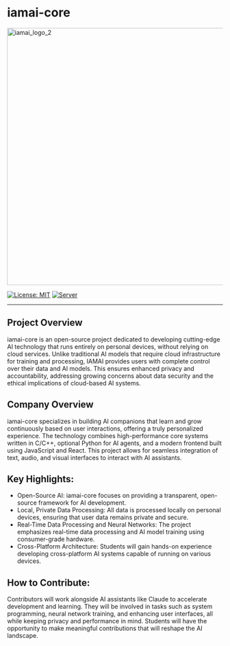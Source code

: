 # iamai-core
<img width="600" alt="iamai_logo_2" src="https://github.com/user-attachments/assets/18daef56-73b8-4031-a3aa-db53e751af25" />

[![License: MIT](https://img.shields.io/badge/license-MIT-blue.svg)](https://opensource.org/licenses/MIT)
[![Server](https://github.com/ggerganov/llama.cpp/actions/workflows/server.yml/badge.svg)](https://github.com/ggerganov/llama.cpp/actions/workflows/server.yml)

----

## Project Overview

iamai-core is an open-source project dedicated to developing cutting-edge AI technology that runs entirely on personal devices, without relying on cloud services. Unlike traditional AI models that require cloud infrastructure for training and processing, IAMAI provides users with complete control over their data and AI models. This ensures enhanced privacy and accountability, addressing growing concerns about data security and the ethical implications of cloud-based AI systems.

## Company Overview

iamai-core specializes in building AI companions that learn and grow continuously based on user interactions, offering a truly personalized experience. The technology combines high-performance core systems written in C/C++, optional Python for AI agents, and a modern frontend built using JavaScript and React. This project allows for seamless integration of text, audio, and visual interfaces to interact with AI assistants.

## Key Highlights:
- Open-Source AI: iamai-core focuses on providing a transparent, open-source framework for AI development.
- Local, Private Data Processing: All data is processed locally on personal devices, ensuring that user data remains private and secure.
- Real-Time Data Processing and Neural Networks: The project emphasizes real-time data processing and AI model training using consumer-grade hardware.
- Cross-Platform Architecture: Students will gain hands-on experience developing cross-platform AI systems capable of running on various devices.

## How to Contribute:
Contributors will work alongside AI assistants like Claude to accelerate development and learning. They will be involved in tasks such as system programming, neural network training, and enhancing user interfaces, all while keeping privacy and performance in mind. Students will have the opportunity to make meaningful contributions that will reshape the AI landscape.
